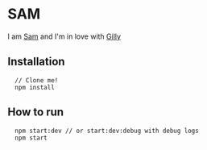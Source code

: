 # SAM

I am [Sam](http://gameofthrones.wikia.com/wiki/Samwell_Tarly) and I'm in love with [Gilly](https://github.com/poepanda/gilly)

## Installation
```
  // Clone me!
  npm install
```

## How to run
```
  npm start:dev // or start:dev:debug with debug logs
  npm start
```
